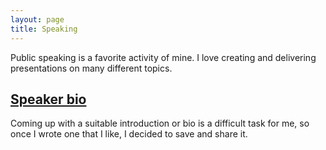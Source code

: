 ```yaml
---
layout: page
title: Speaking
---
```


Public speaking is a favorite activity of mine. I love creating and delivering presentations on many different topics.

## [Speaker bio](bio/)

Coming up with a suitable introduction or bio is a difficult task for me, so once I wrote one that I like, I decided to save and share it.